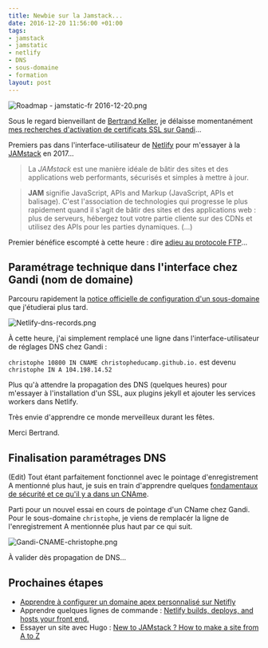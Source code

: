 ```yaml
---
title: Newbie sur la Jamstack...
date: 2016-12-20 11:56:00 +01:00
tags:
- jamstack
- jamstatic
- netlify
- DNS
- sous-domaine
- formation
layout: post
---
```


![Roadmap - jamstatic-fr 2016-12-20.png](/uploads/Roadmap%20-%20jamstatic-fr%202016-12-20.png)

Sous le regard bienveillant de <span class="h-card">[Bertrand Keller](https://bertrandkeller.info/)</span>, je délaisse momentanément [mes recherches d'activation de certificats SSL sur Gandi](http://ducamp.me/2016-355)... 

Premiers pas dans l'interface-utilisateur de [Netlify](http://netlify.com/) pour m'essayer à la [JAMstack](http://jamstack.org/fr/) en 2017...

>  La <dfn>JAMstack</dfn> est une manière idéale de bâtir des sites et des applications web performants, sécurisés et simples à mettre à jour.

> **JAM** signifie JavaScript, APIs and Markup (JavaScript, APIs et balisage). C'est l'association de technologies qui progresse le plus rapidement quand il s'agit de bâtir des sites et des applications web : plus de serveurs, hébergez tout votre partie cliente sur des CDNs et utilisez des APIs pour les parties dynamiques. (...)

Premier bénéfice escompté à cette heure : dire [adieu au protocole FTP](https://fr.wikipedia.org/wiki/File_Transfer_Protocol)...

## Paramétrage technique dans l'interface chez Gandi (nom de domaine)

Parcouru rapidement la [notice officielle de configuration d'un sous-domaine](https://www.netlify.com/docs/custom-domains/) que j'étudierai plus tard. 

![Netlify-dns-records.png](/uploads/Netlify-dns-records.png)

À cette heure, j'ai simplement remplacé une ligne dans l'interface-utilisateur de réglages DNS chez Gandi  :

`christophe 10800 IN CNAME christopheducamp.github.io.` est devenu  `christophe IN A 104.198.14.52` 

Plus qu'à attendre la propagation des DNS (quelques heures) pour m'essayer à l'installation d'un SSL, aux plugins jekyll et ajouter les services workers dans Netlify.

Très envie d'apprendre ce monde merveilleux durant les fêtes.

Merci Bertrand.

<span id="CName"></span>
## Finalisation paramétrages DNS

(Edit) Tout étant parfaitement fonctionnel avec le pointage d'enregistrement A mentionné plus haut, je suis en train d'apprendre quelques [fondamentaux de sécurité et ce qu'il y a dans un CNAme](https://draftin.com/documents/974273?token=OPbK4C9757Jx6sDPqdgtyfPUo4LGvpq2Uy-T3u3dn9qToVbpDkf98RyNmu94LHmfQQQeOa0MuYBWs_JMTXgB87c). 

Parti pour un nouvel essai en cours de pointage d'un CName chez Gandi. Pour le sous-domaine `christophe`, je viens de remplacér la ligne de l'enregistrement A mentionnée plus haut par ce qui suit. 

![Gandi-CNAME-christophe.png](/uploads/Gandi-CNAME-christophe.png)

À valider dès propagation de DNS...


## Prochaines étapes

* [Apprendre à configurer un domaine apex personnalisé sur Netifly](https://draftin.com/documents/972632?token=pgFEOyn2g7cJbYPOqd30MQxLpb_Kj8_Kd9r2KuZvSuNDm7xMpl8VFfY5cfjMFXBVdwBG8PV99-80F4UJPFWbg6A)
* Apprendre quelques lignes de commande : [Netlify builds, deploys, and hosts your front end.](https://www.netlify.com/docs/)
* Essayer un site avec Hugo : [New to JAMstack ? How to make a site from A to Z](https://www.netlify.com/blog/2016/11/15/new-to-jamstack-how-to-make-a-site-from-a-to-z/)